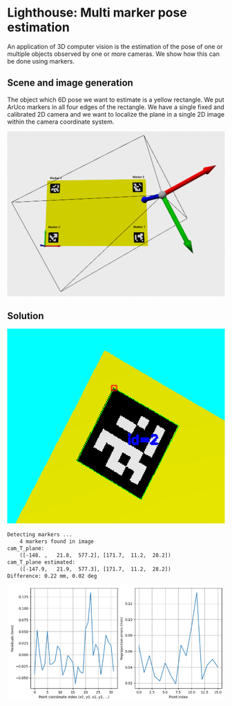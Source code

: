 # Lighthouse: Multi marker pose estimation

An application of 3D computer vision is the estimation of the pose of one or multiple objects observed by one or more cameras. We show how this can be done using markers.

## Scene and image generation

The object which 6D pose we want to estimate is a yellow rectangle. We put ArUco markers in all four edges of the rectangle. We have a single fixed and calibrated 2D camera and we want to localize the plane in a single 2D image within the camera coordinate system.

![](images/scene.png)

## Solution

![](images/marker.png)


```
Detecting markers ...
    4 markers found in image
cam_T_plane:
    ([-148. ,   21.8,  577.2], [171.7,  11.2,  28.2])
cam_T_plane estimated:
    ([-147.9,   21.9,  577.3], [171.7,  11.2,  28.2])
Difference: 0.22 mm, 0.02 deg
```


![](images/residuals.png)
